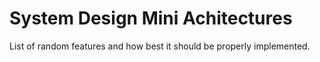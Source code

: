 # System Design Mini Achitectures
List of random features and how best it should be properly implemented.
